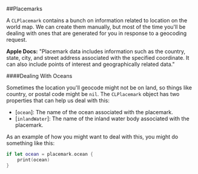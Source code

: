 ##Placemarks

A `CLPlacemark` contains a bunch on information related to location on the world map. We can create them manually, but most of the time you'll be dealing with ones that are generated for you in response to a geocoding request. 

**Apple Docs:** "Placemark data includes information such as the country, state, city, and street address associated with the specified coordinate. It can also include points of interest and geographically related data."

####Dealing With Oceans

Sometimes the location you'll geocode might not be on land, so things like country, or postal code might be `nil`. The `CLPlacemark` object has two properties that can help us deal with this: 

+ [`ocean`]: The name of the ocean associated with the placemark.
+ [`inlandWater`]: The name of the inland water body associated with the placemark.

As an example of how you might want to deal with this, you might do something like this:

```swift 
if let ocean = placemark.ocean {
    print(ocean)
} 
```

